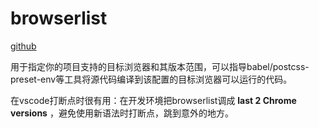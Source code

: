 # browserlist
[github](https://github.com/browserslist/browserslist)

用于指定你的项目支持的目标浏览器和其版本范围，可以指导babel/postcss-preset-env等工具将源代码编译到该配置的目标浏览器可以运行的代码。

在vscode打断点时很有用：在开发环境把browserlist调成 **last 2 Chrome versions** ，避免使用新语法时打断点，跳到意外的地方。